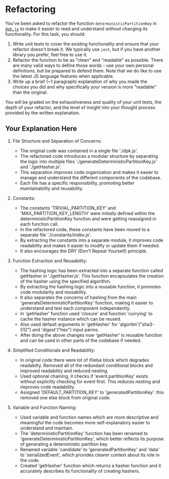 # Refactoring

You've been asked to refactor the function `deterministicPartitionKey` in [`dpk.js`](dpk.js) to make it easier to read and understand without changing its functionality. For this task, you should:

1. Write unit tests to cover the existing functionality and ensure that your refactor doesn't break it. We typically use `jest`, but if you have another library you prefer, feel free to use it.
2. Refactor the function to be as "clean" and "readable" as possible. There are many valid ways to define those words - use your own personal definitions, but be prepared to defend them. Note that we do like to use the latest JS language features when applicable.
3. Write up a brief (~1 paragraph) explanation of why you made the choices you did and why specifically your version is more "readable" than the original.

You will be graded on the exhaustiveness and quality of your unit tests, the depth of your refactor, and the level of insight into your thought process provided by the written explanation.

## Your Explanation Here

1. File Structure and Separation of Concerns:
    - The original code was contained in a single file './dpk.js'. 
    - The refactored code introduces a modular structure by separating the logic into multiple files './generateDeterministicPartitionKey.js' and './getHasher.js'.
    - This separation improves code organization and makes it easier to manage and understand the different components of the codebase. 
    - Each file has a specific responsibility, promoting better maintainability and reusability.

2. Constants:
    - The constants 'TRIVIAL_PARTITION_KEY' and 'MAX_PARTITION_KEY_LENGTH' were initially defined within the deterministicPartitionKey function and were getting reassigned in each function call. 
    - In the refactored code, these constants have been moved to a separate file './constants/index.js'.
    - By extracting the constants into a separate module, it improves code readability and makes it easier to modify or update them if needed. 
    - It also encourages the DRY (Don't Repeat Yourself) principle.

3. Function Extraction and Reusability:
    - The hashing logic has been extracted into a separate function called getHasher in './getHasher.js'. This function encapsulates the creation of the hasher using the specified algorithm.
    - By extracting the hashing logic into a reusable function, it promotes code modularity and reusability. 
    - It also separates the concerns of hashing from the main 'generateDeterministicPartitionKey' function, making it easier to understand and test each component independently.
    - In 'getHasher' function used 'closure' and function 'currying' to cache the hasher instance which can be reused.    
    - Also used default arguments in 'getHasher' for 'algoritm'("sha3-512") and 'digest'("hex") input parms.
    - After doing the above changes now 'getHasher' is reusable function and can be used in other parts of the codebase if needed.

4. Simplified Conditionals and Readability:
    - In original code there were lot of if/else block which degrades readabilty. Removed all of the redundant conditional blocks and improved readability and reduced nesting.
    - Used optional chaining, it checks if 'event.partitionKey' exists without explicitly checking for event first. This reduces nesting and improves code readability.
    - Assigned 'DEFAULT_PARTITION_KEY' to 'generatedPartitionKey'. this removed one else block from original code.

5. Variable and Function Naming:
    - Used variable and function names which are more descriptive and meaningful the code becomes more self-explanatory easier to understand and maintain.
    - The 'deterministicPartitionKey' function has been renamed to 'generateDeterministicPartitionKey', which better reflects its purpose of generating a deterministic partition key.
    - Renamed variable 'candidate' to 'generatedPartitionKey' and 'data' to 'serializedEvent', which provides clearer context about its role in the code.
    - Created 'getHasher' function which returns a hasher function and it accurately describes its functionality of creating hashers.

